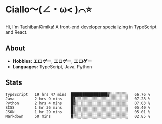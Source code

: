 # Ciallo～(∠・ω< )⌒⭐️

Hi, I'm TachibanKimika! A front-end developer specializing in TypeScript and React.

## About
- **Hobbies:** **エロゲー**, **エロゲー**, **エロゲー**
- **Languages:** TypeScript, Java, Python

## Stats
<!--START_SECTION:waka-->

```text
TypeScript   19 hrs 47 mins  ████████████████▓░░░░░░░░   66.76 %
Java         2 hrs 9 mins    █▓░░░░░░░░░░░░░░░░░░░░░░░   07.28 %
Python       2 hrs 4 mins    █▓░░░░░░░░░░░░░░░░░░░░░░░   07.03 %
SCSS         1 hr 36 mins    █▒░░░░░░░░░░░░░░░░░░░░░░░   05.40 %
JSON         1 hr 29 mins    █▒░░░░░░░░░░░░░░░░░░░░░░░   05.01 %
Markdown     50 mins         ▓░░░░░░░░░░░░░░░░░░░░░░░░   02.85 %
```

<!--END_SECTION:waka-->

<!-- ![Metrics](https://metrics.lecoq.io/TachibanaKimika?template=classic&base.activity=0&base.community=0&base.repositories=0&languages=1&isocalendar=1&isocalendar.duration=half-year&languages.limit=8&languages.sections=most-used&languages.colors=github&languages.threshold=0%25&languages.indepth=false&languages.recent.load=300&languages.recent.days=14&config.timezone=Asia%2FShanghai)
 -->

